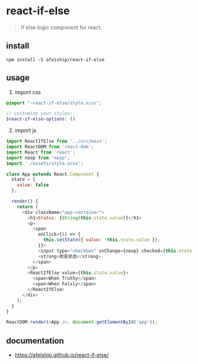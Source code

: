 # react-if-else
> If else logic component for react.

## install
```shell
npm install -S afeiship/react-if-else
```

## usage
1. import css
  ```scss
  @import "~react-if-else/style.scss";

  // customize your styles:
  $react-if-else-options: ()
  ```
2. import js
  ```js
  import ReactIfElse from '../src/main';
  import ReactDOM from 'react-dom';
  import React from 'react';
  import noop from 'noop';
  import './assets/style.scss';

  class App extends React.Component {
    state = {
      value: false
    };

    render() {
      return (
        <div className="app-container">
          <h1>Status: {String(this.state.value)}</h1>
          <p>
            <span
              onClick={() => {
                this.setState({ value: !this.state.value });
              }}>
              <input type="checkbox" onChange={noop} checked={this.state.value} />
              <strong>改变状态</strong>
            </span>
          </p>
          <ReactIfElse value={this.state.value}>
            <span>When Truthy</span>
            <span>When Falsly</span>
          </ReactIfElse>
        </div>
      );
    }
  }

  ReactDOM.render(<App />, document.getElementById('app'));

  ```

## documentation
- https://afeiship.github.io/react-if-else/

